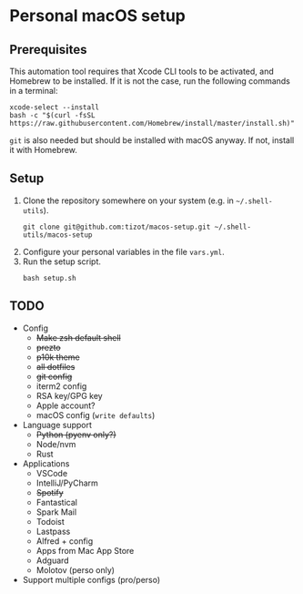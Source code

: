 # Personal macOS setup

## Prerequisites

This automation tool requires that Xcode CLI tools to be activated, and Homebrew to be installed.
If it is not the case, run the following commands in a terminal:
```shell
xcode-select --install
bash -c "$(curl -fsSL https://raw.githubusercontent.com/Homebrew/install/master/install.sh)"
```

`git` is also needed but should be installed with macOS anyway. If not, install it with Homebrew.

## Setup

1. Clone the repository somewhere on your system (e.g. in `~/.shell-utils`).
   ```shell
   git clone git@github.com:tizot/macos-setup.git ~/.shell-utils/macos-setup
   ```
1. Configure your personal variables in the file `vars.yml`.
1. Run the setup script.
   ```shell
   bash setup.sh
   ```

## TODO

- Config
    - ~~Make zsh default shell~~
    - ~~prezto~~
    - ~~p10k theme~~
    - ~~all dotfiles~~
    - ~~git config~~
    - iterm2 config
    - RSA key/GPG key
    - Apple account?
    - macOS config (`write defaults`)
- Language support
    - ~~Python (pyenv only?)~~
    - Node/nvm
    - Rust
- Applications
    - VSCode
    - IntelliJ/PyCharm
    - ~~Spotify~~
    - Fantastical
    - Spark Mail
    - Todoist
    - Lastpass
    - Alfred + config
    - Apps from Mac App Store
    - Adguard
    - Molotov (perso only)
- Support multiple configs (pro/perso)

